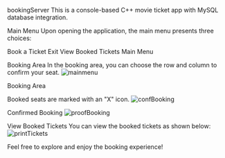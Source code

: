 bookingServer
This is a console-based C++ movie ticket app with MySQL database integration.

Main Menu
Upon opening the application, the main menu presents three choices:

Book a Ticket
Exit
View Booked Tickets
Main Menu

Booking Area
In the booking area, you can choose the row and column to confirm your seat.
![mainmenu](https://github.com/sarthak5697/bookingServer/assets/71933699/6d4a9d0f-c327-4acc-afb5-d1b9a2a1cdac)

Booking Area

Booked seats are marked with an "X" icon.
![confBooking](https://github.com/sarthak5697/bookingServer/assets/71933699/cfeb8a64-b5e3-40c4-b450-a15cf6c143d0)

Confirmed Booking
![proofBooking](https://github.com/sarthak5697/bookingServer/assets/71933699/fe119d1f-65b5-4237-8370-9e632a49b1e8)

View Booked Tickets
You can view the booked tickets as shown below:
![printTickets](https://github.com/sarthak5697/bookingServer/assets/71933699/d3a0034f-2050-4df6-ba68-7eb69b099179)


Feel free to explore and enjoy the booking experience!





